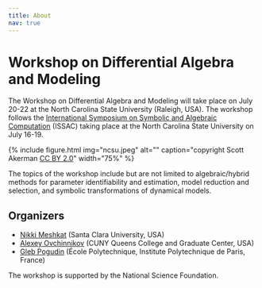 ```yaml
---
title: About
nav: true
---
```


# Workshop on Differential Algebra and Modeling

The Workshop on Differential Algebra and Modeling will take place on July 20-22 at the North Carolina State University (Raleigh, USA).
The workshop follows the [International Symposium on Symbolic and Algebraic Computation](https://www.issac-conference.org/2024/) (ISSAC) 
taking place at the North Carolina State University on July 16-19.

{% include figure.html img="ncsu.jpeg" alt="" caption="copyright Scott Akerman [CC BY 2.0](https://creativecommons.org/licenses/by/2.0/)" width="75%" %}

The topics of the workshop include but are not limited to algebraic/hybrid methods for parameter identifiability and estimation, model reduction and selection, and symbolic transformations of dynamical models. 

## Organizers

* [Nikki Meshkat](https://www.scu.edu/cas/mathcs/faculty-and-staff/nicolette-meshkat/) (Santa Clara University, USA)
* [Alexey Ovchinnikov](https://qcpages.qc.cuny.edu/~aovchinnikov/) (CUNY Queens College and Graduate Center, USA)
* [Gleb Pogudin](http://www.lix.polytechnique.fr/Labo/Gleb.POGUDIN/) (École Polytechnique, Institute Polytechnique de Paris, France)

The workshop is supported by the National Science Foundation.


